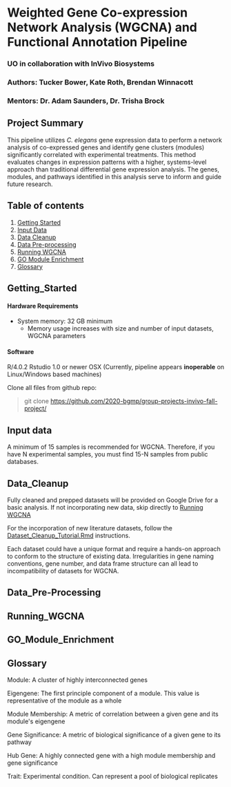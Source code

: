 # Weighted Gene Co-expression Network Analysis (WGCNA) and Functional Annotation Pipeline
### UO in collaboration with InVivo Biosystems
### Authors: Tucker Bower, Kate Roth, Brendan Winnacott
### Mentors: Dr. Adam Saunders, Dr. Trisha Brock

## Project Summary

This pipeline utilizes *C. elegans* gene expression data to perform a network analysis of co-expressed genes and identify gene clusters (modules) significantly correlated with experimental treatments. This method evaluates changes in expression patterns with a higher, systems-level approach than traditional differential gene expression analysis. The genes, modules, and pathways identified in this analysis serve to inform and guide future research. 

## Table of contents

1. [Getting Started](#Getting_Started)
2. [Input Data](#Input_Data)
3. [Data Cleanup](#Data_Cleanup)
4. [Data Pre-processing](#Data_Pre-Processing)
5. [Running WGCNA](#Running_WGCNA)
6. [GO Module Enrichment](#GO_Module_Enrichment)
7. [Glossary](#Glossary)

## Getting_Started

#### Hardware Requirements
* System memory: 32 GB minimum
  * Memory usage increases with size and number of input datasets, WGCNA parameters
#### Software
R/4.0.2
Rstudio 1.0 or newer
OSX (Currently, pipeline appears **inoperable** on Linux/Windows based machines)

Clone all files from github repo:

> git clone https://github.com/2020-bgmp/group-projects-invivo-fall-project/ 

## Input data
A minimum of 15 samples is recommended for WGCNA. Therefore, if you have N experimental samples, you must find 15-N samples from public databases.

## Data_Cleanup
Fully cleaned and prepped datasets will be provided on Google Drive for a basic analysis. If not incorporating new data, skip directly to [Running WGCNA](#Running_WGCNA)

For the incorporation of new literature datasets, follow the [Dataset_Cleanup_Tutorial.Rmd](https://github.com/2020-bgmp/group-projects-invivo-fall-project/blob/master/dataset_cleanup_tutorial/Dataset_Cleanup_Tutorial.Rmd) instructions. 

Each dataset could have a unique format and require a hands-on approach to conform to the structure of existing data. Irregularities in gene naming conventions, gene number, and data frame structure can all lead to incompatibility of datasets for WGCNA. 

## Data_Pre-Processing

## Running_WGCNA

## GO_Module_Enrichment

## Glossary

Module: A cluster of highly interconnected genes 

Eigengene: The first principle component of a module. This value is representative of the module as a whole

Module Membership: A metric of correlation between a given gene and its module's eigengene 

Gene Significance: A metric of biological significance of a given gene to its pathway 

Hub Gene: A highly connected gene with a high module membership and gene significance

Trait: Experimental condition. Can represent a pool of biological replicates
